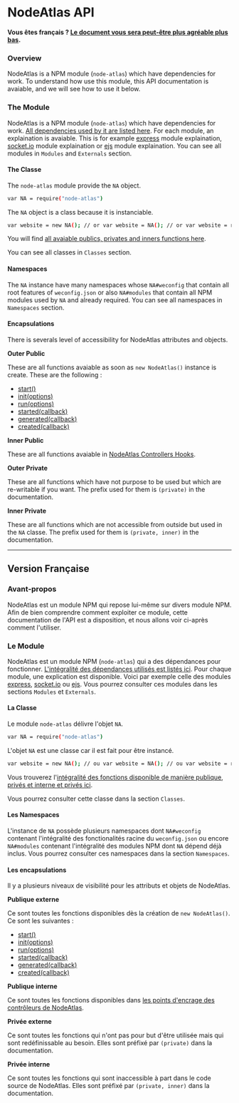 # NodeAtlas API #

**Vous êtes français ? [Le document vous sera peut-être plus agréable plus bas](#version-francaise).**



### Overview ###

NodeAtlas is a NPM module (`node-atlas`) which have dependencies for work. To understand how use this module, this API documentation is avaiable, and we will see how to use it below.

### The Module ###

NodeAtlas is a NPM module (`node-atlas`) which have dependencies for work. [All dependencies used by it are listed here](./module-node-atlas.html/). For each module, an explaination is avaiable. This is for example [express](./NA_modules.external_express.html) module explaination, [socket.io](./NA_modules.external_socketio.html) module explaination or [ejs](./NA_modules.external_ejs.html) module explaination. You can see all modules in `Modules` and `Externals` section.

#### The Classe ####

The `node-atlas` module provide the `NA` object.

```bash
var NA = require("node-atlas")
```

The `NA` object is a class because it is instanciable.

```bash
var website = new NA(); // or var website = NA(); // or var website = require("node-atlas")();
```

You will find [all avaiable publics, privates and inners functions here](./NA.html).

You can see all classes in `Classes` section.

#### Namespaces ####

The `NA` instance have many namespaces whose `NA#weconfig` that contain all root features of `weconfig.json` or also `NA#modules` that contain all NPM modules used by `NA` and already required. You can see all namespaces in `Namespaces` section.

#### Encapsulations ####

There is severals level of accessibility for NodeAtlas attributes and objects.

**Outer Public**

These are all functions avaiable as soon as `new NodeAtlas()` instance is create. These are the following :

- [start()](./NA.html#start)
- [init(options)](./NA.html#init)
- [run(options)](./NA.html#run)
- [started(callback)](./NA.html#started)
- [generated(callback)](./NA.html#generated)
- [created(callback)](./NA.html#created)

**Inner Public**

These are all functions avaiable in [NodeAtlas Controllers Hooks](./NA_controllers%255B%255D.html).

**Outer Private**

These are all functions which have not purpose to be used but which are re-writable if you want. The prefix used for them is `(private)` in the documentation.

**Inner Private**

These are all functions which are not accessible from outside but used in the `NA` classe. The prefix used for them is `(private, inner)` in the documentation.

-----

<div id="version-francaise"></div>

## Version Française ##

### Avant-propos ###

NodeAtlas est un module NPM qui repose lui-même sur divers module NPM. Afin de bien comprendre comment exploiter ce module, cette documentation de l'API est a disposition, et nous allons voir ci-après comment l'utiliser.

### Le Module ###

NodeAtlas est un module NPM (`node-atlas`) qui a des dépendances pour fonctionner. [L'intégralité des dépendances utilisés est listés ici](./module-node-atlas.html/). Pour chaque module, une explication est disponible. Voici par exemple celle des modules [express](./NA_modules.external_express.html), [socket.io](./NA_modules.external_socketio.html) ou [ejs](./NA_modules.external_ejs.html). Vous pourrez consulter ces modules dans les sections `Modules` et `Externals`.

#### La Classe ####

Le module `node-atlas` délivre l'objet `NA`.

```bash
var NA = require("node-atlas")
```

L'objet `NA` est une classe car il est fait pour être instancé.

```bash
var website = new NA(); // ou var website = NA(); // ou var website = require("node-atlas")();
```

Vous trouverez l'[intégralité des fonctions disponible de manière publique, privés et interne et privés ici](./NA.html).

Vous pourrez consulter cette classe dans la section `Classes`.

#### Les Namespaces ####

L'instance de `NA` possède plusieurs namespaces dont `NA#weconfig` contenant l'intégralité des fonctionalités racine du `weconfig.json` ou encore `NA#modules` contenant l'intégralité des modules NPM dont `NA` dépend déjà inclus. Vous pourrez consulter ces namespaces dans la section `Namespaces`.

#### Les encapsulations ####

Il y a plusieurs niveaux de visibilité pour les attributs et objets de NodeAtlas.

**Publique externe**

Ce sont toutes les fonctions disponibles dès la création de `new NodeAtlas()`. Ce sont les suivantes :

- [start()](./NA.html#start)
- [init(options)](./NA.html#init)
- [run(options)](./NA.html#run)
- [started(callback)](./NA.html#started)
- [generated(callback)](./NA.html#generated)
- [created(callback)](./NA.html#created)

**Publique interne**

Ce sont toutes les fonctions disponibles dans [les points d'encrage des contrôleurs de NodeAtlas](./NA_controllers%255B%255D.html).

**Privée externe**

Ce sont toutes les fonctions qui n'ont pas pour but d'être utilisée mais qui sont redéfinissable au besoin. Elles sont préfixé par `(private)` dans la documentation.

**Privée interne**

Ce sont toutes les fonctions qui sont inaccessible à part dans le code source de NodeAtlas. Elles sont préfixé par `(private, inner)` dans la documentation.